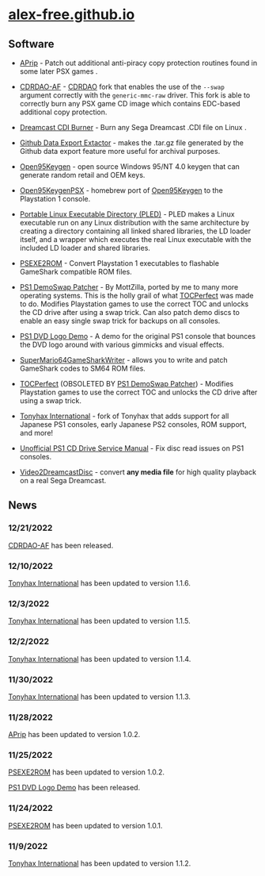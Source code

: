 # [alex-free.github.io](https://alex-free.github.io)

## Software

*   [APrip](https://alex-free.github.io/aprip) - Patch out additional anti-piracy copy protection routines found in some later PSX games .

*   [CDRDAO-AF](https://alex-free.github.io/cdrdao) - [CDRDAO](https://cdrdao.sourceforge.net/) fork that enables the use of the `--swap` argument correctly with the `generic-mmc-raw` driver. This fork is able to correctly burn any PSX game CD image which contains EDC-based additional copy protection.

*   [Dreamcast CDI Burner](https://alex-free.github.io/dcdib) - Burn any Sega Dreamcast .CDI file on Linux .

*   [Github Data Export Extactor](https://alex-free.github.io/gdee) - makes the .tar.gz file generated by the Github data export feature more useful for archival purposes.

*   [Open95Keygen](https://alex-free.github.io/open95keygen) - open source Windows 95/NT 4.0 keygen that can generate random retail and OEM keys.

*   [Open95KeygenPSX](https://alex-free.github.io/open95keygen-psx) - homebrew port of [Open95Keygen](https://github.com/alex-free/open95keygen) to the Playstation 1 console.

*   [Portable Linux Executable Directory (PLED)](https://alex-free.github.io/pled) - PLED makes a Linux executable run on any Linux distribution with the same architecture by creating a directory containing all linked shared libraries, the LD loader itself, and a wrapper which executes the real Linux executable with the included LD loader and shared libraries.

*   [PSEXE2ROM](https://alex-free.github.io/psexe2rom) - Convert Playstation 1 executables to flashable GameShark compatible ROM files.

*   [PS1 DemoSwap Patcher](https://alex-free.github.io/ps1demoswap) - By MottZilla, ported by me to many more operating systems. This is the holly grail of what [TOCPerfect](https://alex-free.github.io/tocperfect) was made to do. Modifies Playstation games to use the correct TOC and unlocks the CD drive after using a swap trick. Can also patch demo discs to enable an easy single swap trick for backups on all consoles.

*   [PS1 DVD Logo Demo](https://alex-free.github.io/ps1-dvd-logo-demo) - A demo for the original PS1 console that bounces the DVD logo around with various gimmicks and visual effects.

*   [SuperMario64GameSharkWriter](https://alex-free.github.io/sm64gsw) - allows you to write and patch GameShark codes to SM64 ROM files.

*   [TOCPerfect](https://alex-free.github.io/tocperfect) (OBSOLETED BY [PS1 DemoSwap Patcher](https://alex-free.github.io/ps1demoswap)) - Modifies Playstation games to use the correct TOC and unlocks the CD drive after using a swap trick.

*   [Tonyhax International](https://alex-free.github.io/tonyhax-international) - fork of Tonyhax that adds support for all Japanese PS1 consoles, early Japanese PS2 consoles, ROM support, and more!

*   [Unofficial PS1 CD Drive Service Manual](https://alex-free.github.io/unofficial-ps1-cd-drive-service-manual) - Fix disc read issues on PS1 consoles.

*   [Video2DreamcastDisc](https://alex-free.github.io/video2dreamcastdisc) - convert **any media file** for high quality playback on a real Sega Dreamcast.

## News

### 12/21/2022

[CDRDAO-AF](https://alex-free.github.io/cdrdao) has been released.

### 12/10/2022

[Tonyhax International](https://alex-free.github.io/tonyhax-international#downloads) has been updated to version 1.1.6.

### 12/3/2022

[Tonyhax International](https://alex-free.github.io/tonyhax-international#downloads) has been updated to version 1.1.5.

### 12/2/2022

[Tonyhax International](https://alex-free.github.io/tonyhax-international#downloads) has been updated to version 1.1.4.

### 11/30/2022

[Tonyhax International](https://alex-free.github.io/tonyhax-international#downloads) has been updated to version 1.1.3.

### 11/28/2022

[APrip](https://alex-free.github.io/aprip#downloads) has been updated to version 1.0.2.

### 11/25/2022

[PSEXE2ROM](https://alex-free.github.io/psexe2rom#downloads) has been updated to version 1.0.2.

[PS1 DVD Logo Demo](https://alex-free.github.io/ps1-dvd-logo-demo#downloads) has been released.

### 11/24/2022

[PSEXE2ROM](https://alex-free.github.io/psexe2rom#downloads) has been updated to version 1.0.1.

### 11/9/2022

[Tonyhax International](https://alex-free.github.io/tonyhax-international#downloads) has been updated to version 1.1.2.
